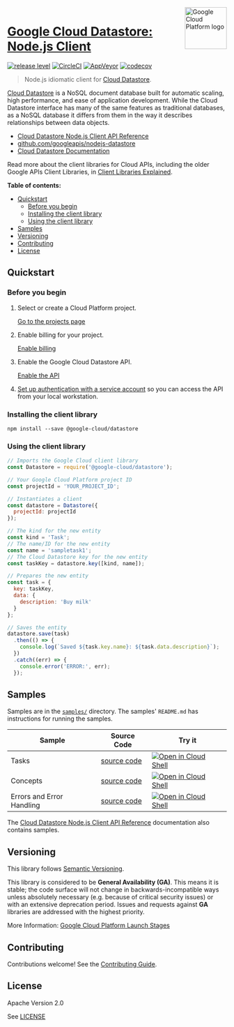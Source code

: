 <img src="https://avatars2.githubusercontent.com/u/2810941?v=3&s=96" alt="Google Cloud Platform logo" title="Google Cloud Platform" align="right" height="96" width="96"/>

# [Google Cloud Datastore: Node.js Client](https://github.com/googleapis/nodejs-datastore)

[![release level](https://img.shields.io/badge/release%20level-general%20availability%20%28GA%29-brightgreen.svg?style&#x3D;flat)](https://cloud.google.com/terms/launch-stages)
[![CircleCI](https://img.shields.io/circleci/project/github/googleapis/nodejs-datastore.svg?style=flat)](https://circleci.com/gh/googleapis/nodejs-datastore)
[![AppVeyor](https://ci.appveyor.com/api/projects/status/github/googleapis/nodejs-datastore?branch=master&svg=true)](https://ci.appveyor.com/project/googleapis/nodejs-datastore)
[![codecov](https://img.shields.io/codecov/c/github/googleapis/nodejs-datastore/master.svg?style=flat)](https://codecov.io/gh/googleapis/nodejs-datastore)

> Node.js idiomatic client for [Cloud Datastore][product-docs].

[Cloud Datastore](https://cloud.google.com/datastore/docs) is a NoSQL document database built for automatic scaling, high performance, and ease of application development. While the Cloud Datastore interface has many of the same features as traditional databases, as a NoSQL database it differs from them in the way it describes relationships between data objects.


* [Cloud Datastore Node.js Client API Reference][client-docs]
* [github.com/googleapis/nodejs-datastore](https://github.com/googleapis/nodejs-datastore)
* [Cloud Datastore Documentation][product-docs]

Read more about the client libraries for Cloud APIs, including the older
Google APIs Client Libraries, in [Client Libraries Explained][explained].

[explained]: https://cloud.google.com/apis/docs/client-libraries-explained

**Table of contents:**

* [Quickstart](#quickstart)
  * [Before you begin](#before-you-begin)
  * [Installing the client library](#installing-the-client-library)
  * [Using the client library](#using-the-client-library)
* [Samples](#samples)
* [Versioning](#versioning)
* [Contributing](#contributing)
* [License](#license)

## Quickstart

### Before you begin

1.  Select or create a Cloud Platform project.

    [Go to the projects page][projects]

1.  Enable billing for your project.

    [Enable billing][billing]

1.  Enable the Google Cloud Datastore API.

    [Enable the API][enable_api]

1.  [Set up authentication with a service account][auth] so you can access the
    API from your local workstation.

[projects]: https://console.cloud.google.com/project
[billing]: https://support.google.com/cloud/answer/6293499#enable-billing
[enable_api]: https://console.cloud.google.com/flows/enableapi?apiid=datastore.googleapis.com
[auth]: https://cloud.google.com/docs/authentication/getting-started

### Installing the client library

    npm install --save @google-cloud/datastore

### Using the client library

```javascript
// Imports the Google Cloud client library
const Datastore = require('@google-cloud/datastore');

// Your Google Cloud Platform project ID
const projectId = 'YOUR_PROJECT_ID';

// Instantiates a client
const datastore = Datastore({
  projectId: projectId
});

// The kind for the new entity
const kind = 'Task';
// The name/ID for the new entity
const name = 'sampletask1';
// The Cloud Datastore key for the new entity
const taskKey = datastore.key([kind, name]);

// Prepares the new entity
const task = {
  key: taskKey,
  data: {
    description: 'Buy milk'
  }
};

// Saves the entity
datastore.save(task)
  .then(() => {
    console.log(`Saved ${task.key.name}: ${task.data.description}`);
  })
  .catch((err) => {
    console.error('ERROR:', err);
  });
```

## Samples

Samples are in the [`samples/`](https://github.com/googleapis/nodejs-datastore/tree/master/samples) directory. The samples' `README.md`
has instructions for running the samples.

| Sample                      | Source Code                       | Try it |
| --------------------------- | --------------------------------- | ------ |
| Tasks | [source code](https://github.com/googleapis/nodejs-datastore/blob/master/samples/tasks.js) | [![Open in Cloud Shell][shell_img]](https://console.cloud.google.com/cloudshell/open?git_repo=https://github.com/googleapis/nodejs-datastore&page=editor&open_in_editor=samples/tasks.js,samples/README.md) |
| Concepts | [source code](https://github.com/googleapis/nodejs-datastore/blob/master/samples/concepts.js) | [![Open in Cloud Shell][shell_img]](https://console.cloud.google.com/cloudshell/open?git_repo=https://github.com/googleapis/nodejs-datastore&page=editor&open_in_editor=samples/concepts.js,samples/README.md) |
| Errors and Error Handling | [source code](https://github.com/googleapis/nodejs-datastore/blob/master/samples/error.js) | [![Open in Cloud Shell][shell_img]](https://console.cloud.google.com/cloudshell/open?git_repo=https://github.com/googleapis/nodejs-datastore&page=editor&open_in_editor=samples/error.js,samples/README.md) |

The [Cloud Datastore Node.js Client API Reference][client-docs] documentation
also contains samples.

## Versioning

This library follows [Semantic Versioning](http://semver.org/).

This library is considered to be **General Availability (GA)**. This means it
is stable; the code surface will not change in backwards-incompatible ways
unless absolutely necessary (e.g. because of critical security issues) or with
an extensive deprecation period. Issues and requests against **GA** libraries
are addressed with the highest priority.

More Information: [Google Cloud Platform Launch Stages][launch_stages]

[launch_stages]: https://cloud.google.com/terms/launch-stages

## Contributing

Contributions welcome! See the [Contributing Guide](https://github.com/googleapis/nodejs-datastore/blob/master/.github/CONTRIBUTING.md).

## License

Apache Version 2.0

See [LICENSE](https://github.com/googleapis/nodejs-datastore/blob/master/LICENSE)

[client-docs]: https://cloud.google.com/nodejs/docs/reference/datastore/latest/
[product-docs]: https://cloud.google.com/datastore/docs
[shell_img]: http://gstatic.com/cloudssh/images/open-btn.png

